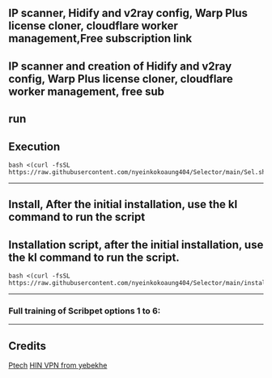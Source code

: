 ##  IP scanner, Hidify and v2ray config, Warp Plus license cloner, cloudflare worker management,Free subscription link

## IP scanner and creation of Hidify and v2ray config, Warp Plus license cloner, cloudflare worker management, free sub



##  run
## Execution

```
bash <(curl -fsSL https://raw.githubusercontent.com/nyeinkokoaung404/Selector/main/Sel.sh)
```
---
## Install, After the initial installation, use the kl command to run the script
## Installation script, after the initial installation, use the kl command to run the script.

```
bash <(curl -fsSL https://raw.githubusercontent.com/nyeinkokoaung404/Selector/main/install.sh)
```
---
### Full training of Scribpet options 1 to 6:

---

## Credits 
[Ptech](https://github.com/Ptechgithub) [HIN VPN from yebekhe](https://github.com/itsyebekhe)
